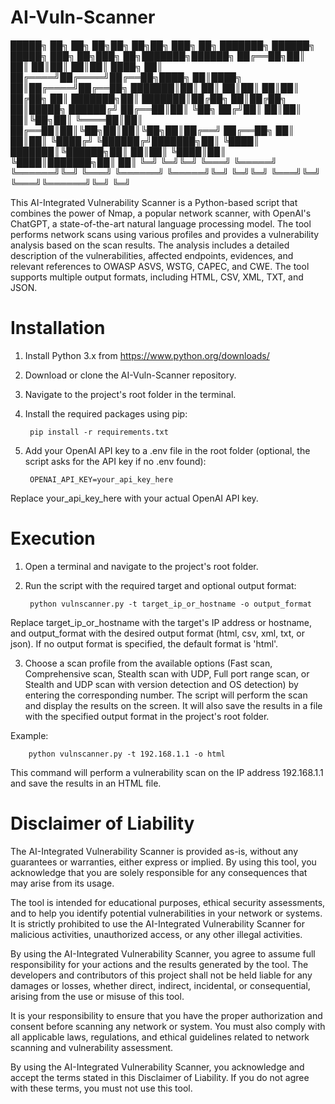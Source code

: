 # AI-Vuln-Scanner

 █████╗ ██╗    ██╗   ██╗██╗   ██╗██╗     ███╗   ██╗    ███████╗ ██████╗ █████╗ ███╗   ██╗███╗   ██╗███████╗██████╗ 
██╔══██╗██║    ██║   ██║██║   ██║██║     ████╗  ██║    ██╔════╝██╔════╝██╔══██╗████╗  ██║████╗  ██║██╔════╝██╔══██╗
███████║██║    ██║   ██║██║   ██║██║     ██╔██╗ ██║    ███████╗██║     ███████║██╔██╗ ██║██╔██╗ ██║█████╗  ██████╔╝
██╔══██║██║    ╚██╗ ██╔╝██║   ██║██║     ██║╚██╗██║    ╚════██║██║     ██╔══██║██║╚██╗██║██║╚██╗██║██╔══╝  ██╔══██╗
██║  ██║██║     ╚████╔╝ ╚██████╔╝███████╗██║ ╚████║    ███████║╚██████╗██║  ██║██║ ╚████║██║ ╚████║███████╗██║  ██║
╚═╝  ╚═╝╚═╝      ╚═══╝   ╚═════╝ ╚══════╝╚═╝  ╚═══╝    ╚══════╝ ╚═════╝╚═╝  ╚═╝╚═╝  ╚═══╝╚═╝  ╚═══╝╚══════╝╚═╝  ╚═╝
                                                                                                                   
This AI-Integrated Vulnerability Scanner is a Python-based script that combines the power of Nmap, a popular network scanner, with OpenAI's ChatGPT, a state-of-the-art natural language processing model. The tool performs network scans using various profiles and provides a vulnerability analysis based on the scan results. The analysis includes a detailed description of the vulnerabilities, affected endpoints, evidences, and relevant references to OWASP ASVS, WSTG, CAPEC, and CWE. The tool supports multiple output formats, including HTML, CSV, XML, TXT, and JSON.

# Installation

1. Install Python 3.x from https://www.python.org/downloads/

2. Download or clone the AI-Vuln-Scanner repository.

3.  Navigate to the project's root folder in the terminal.

4. Install the required packages using pip:

        pip install -r requirements.txt

5. Add your OpenAI API key to a .env file in the root folder (optional, the script asks for the API key if no .env found):

        OPENAI_API_KEY=your_api_key_here

Replace your_api_key_here with your actual OpenAI API key.

# Execution

1. Open a terminal and navigate to the project's root folder.

2. Run the script with the required target and optional output format:
    
        python vulnscanner.py -t target_ip_or_hostname -o output_format

Replace target_ip_or_hostname with the target's IP address or hostname, and output_format with the desired output format (html, csv, xml, txt, or json). If no output format is specified, the default format is 'html'.

3. Choose a scan profile from the available options (Fast scan, Comprehensive scan, Stealth scan with UDP, Full port range scan, or Stealth and UDP scan with version detection and OS detection) by entering the corresponding number.
The script will perform the scan and display the results on the screen. It will also save the results in a file with the specified output format in the project's root folder.

Example:

        python vulnscanner.py -t 192.168.1.1 -o html

This command will perform a vulnerability scan on the IP address 192.168.1.1 and save the results in an HTML file.

# Disclaimer of Liability

The AI-Integrated Vulnerability Scanner is provided as-is, without any guarantees or warranties, either express or implied. By using this tool, you acknowledge that you are solely responsible for any consequences that may arise from its usage.

The tool is intended for educational purposes, ethical security assessments, and to help you identify potential vulnerabilities in your network or systems. It is strictly prohibited to use the AI-Integrated Vulnerability Scanner for malicious activities, unauthorized access, or any other illegal activities.

By using the AI-Integrated Vulnerability Scanner, you agree to assume full responsibility for your actions and the results generated by the tool. The developers and contributors of this project shall not be held liable for any damages or losses, whether direct, indirect, incidental, or consequential, arising from the use or misuse of this tool.

It is your responsibility to ensure that you have the proper authorization and consent before scanning any network or system. You must also comply with all applicable laws, regulations, and ethical guidelines related to network scanning and vulnerability assessment.

By using the AI-Integrated Vulnerability Scanner, you acknowledge and accept the terms stated in this Disclaimer of Liability. If you do not agree with these terms, you must not use this tool.





